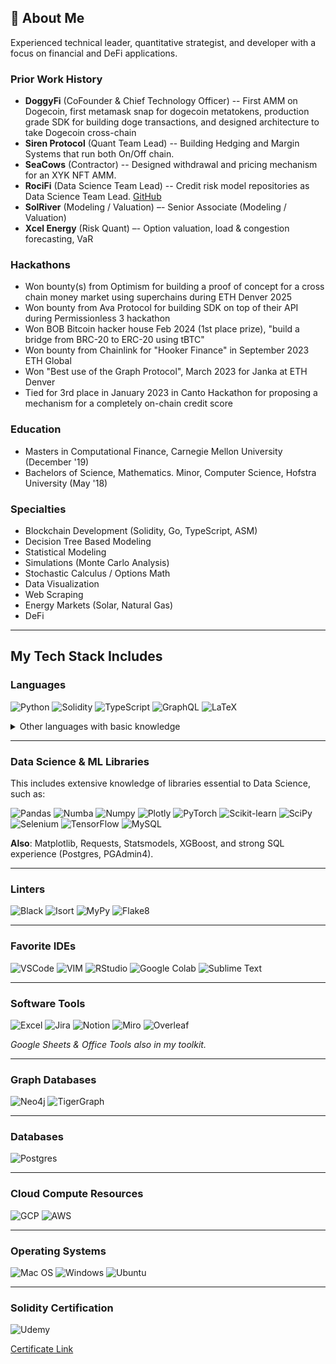 ## 🚀 About Me
Experienced technical leader, quantitative strategist, and developer with a focus on financial and DeFi applications.  

### Prior Work History
- **DoggyFi** (CoFounder & Chief Technology Officer) -- First AMM on Dogecoin, first metamask snap for dogecoin metatokens, production grade SDK for building doge transactions, and designed architecture to take Dogecoin cross-chain
- **Siren Protocol** (Quant Team Lead) -- Building Hedging and Margin Systems that run both On/Off chain.
- **SeaCows** (Contractor) -- Designed withdrawal and pricing mechanism for an XYK NFT AMM.
- **RociFi** (Data Science Team Lead) -- Credit risk model repositories as Data Science Team Lead. [GitHub](https://github.com/RociFi)
- **SolRiver** (Modeling / Valuation) –- Senior Associate (Modeling / Valuation)  
- **Xcel Energy** (Risk Quant) –- Option valuation, load & congestion forecasting, VaR

### Hackathons
- Won bounty(s) from Optimism for building a proof of concept for a cross chain money market using superchains during ETH Denver 2025
- Won bounty from Ava Protocol for building SDK on top of their API during Permissionless 3 hackathon  
- Won BOB Bitcoin hacker house Feb 2024 (1st place prize), "build a bridge from BRC-20 to ERC-20 using tBTC"  
- Won bounty from Chainlink for "Hooker Finance" in September 2023 ETH Global  
- Won "Best use of the Graph Protocol", March 2023 for Janka at ETH Denver  
- Tied for 3rd place in January 2023 in Canto Hackathon for proposing a mechanism for a completely on-chain credit score

### Education
- Masters in Computational Finance, Carnegie Mellon University (December '19)  
- Bachelors of Science, Mathematics. Minor, Computer Science, Hofstra University (May '18)

### Specialties
- Blockchain Development (Solidity, Go, TypeScript, ASM)
- Decision Tree Based Modeling
- Statistical Modeling
- Simulations (Monte Carlo Analysis)
- Stochastic Calculus / Options Math
- Data Visualization
- Web Scraping
- Energy Markets (Solar, Natural Gas)
- DeFi

---

## My Tech Stack Includes

### Languages
<p align="left">
  <img src="https://img.shields.io/badge/Python-FFD43B?style=for-the-badge&logo=python&logoColor=blue" alt="Python" />
  <img src="https://img.shields.io/badge/Solidity-e6e6e6?style=for-the-badge&logo=solidity&logoColor=black" alt="Solidity" />
  <img src="https://img.shields.io/badge/TypeScript-007ACC?style=for-the-badge&logo=typescript&logoColor=white" alt="TypeScript" />
  <img src="https://img.shields.io/badge/GraphQl-E10098?style=for-the-badge&logo=graphql&logoColor=white" alt="GraphQL" />
  <img src="https://img.shields.io/badge/LaTeX-47A141?style=for-the-badge&logo=LaTeX&logoColor=white" alt="LaTeX" />
</p>

<details>
  <summary>Other languages with basic knowledge</summary>
  <ul>
    <li>C++</li>
    <li>Java</li>
    <li><img src="https://img.shields.io/badge/JavaScript-323330?style=for-the-badge&logo=javascript&logoColor=F7DF1E" alt="JavaScript" /></li>
    <li>MQL4 (Metatrader scripting)</li>
    <li>R (Statistical modeling)</li>
  </ul>
</details>

---

### Data Science & ML Libraries

This includes extensive knowledge of libraries essential to Data Science, such as:

<p align="left">
  <img src="https://img.shields.io/badge/Pandas-2C2D72?style=for-the-badge&logo=pandas&logoColor=white" alt="Pandas" />
  <img src="https://img.shields.io/badge/Numba-00A3E0?style=for-the-badge&logo=Numba&logoColor=white" alt="Numba" />
  <img src="https://img.shields.io/badge/Numpy-777BB4?style=for-the-badge&logo=numpy&logoColor=white" alt="Numpy" />
  <img src="https://img.shields.io/badge/Plotly-239120?style=for-the-badge&logo=plotly&logoColor=white" alt="Plotly" />
  <img src="https://img.shields.io/badge/PyTorch-EE4C2C?style=for-the-badge&logo=pytorch&logoColor=white" alt="PyTorch" />
  <img src="https://img.shields.io/badge/scikit_learn-F7931E?style=for-the-badge&logo=scikit-learn&logoColor=white" alt="Scikit-learn" />
  <img src="https://img.shields.io/badge/SciPy-654FF0?style=for-the-badge&logo=SciPy&logoColor=white" alt="SciPy" />
  <img src="https://img.shields.io/badge/Selenium-43B02A?style=for-the-badge&logo=Selenium&logoColor=white" alt="Selenium" />
  <img src="https://img.shields.io/badge/TensorFlow-FF6F00?style=for-the-badge&logo=tensorflow&logoColor=white" alt="TensorFlow" />
  <img src="https://img.shields.io/badge/MySQL-005C84?style=for-the-badge&logo=mysql&logoColor=white" alt="MySQL" />
</p>

**Also**: Matplotlib, Requests, Statsmodels, XGBoost, and strong SQL experience (Postgres, PGAdmin4).

---

### Linters
<p align="left">
  <img src="https://img.shields.io/badge/Black-000000?style=for-the-badge&logo=black&logoColor=white" alt="Black" />
  <img src="https://img.shields.io/badge/Isort-blue?style=for-the-badge&logoColor=white" alt="Isort" />
  <img src="https://img.shields.io/badge/MyPy-2AACE2?style=for-the-badge&logo=MyPy&logoColor=white" alt="MyPy" />
  <img src="https://img.shields.io/badge/Flake8-black?style=for-the-badge&logoColor=white" alt="Flake8" />
</p>

---

### Favorite IDEs
<p align="left">
  <img src="https://img.shields.io/badge/VSCode-0078D4?style=for-the-badge&logo=visual%20studio%20code&logoColor=white" alt="VSCode" />
  <img src="https://img.shields.io/badge/VIM-%2311AB00.svg?&style=for-the-badge&logo=vim&logoColor=white" alt="VIM" />
  <img src="https://img.shields.io/badge/RStudio-75AADB?style=for-the-badge&logo=RStudio&logoColor=white" alt="RStudio" />
  <img src="https://img.shields.io/badge/Colab-F9AB00?style=for-the-badge&logo=googlecolab&color=525252" alt="Google Colab" />
  <img src="https://img.shields.io/badge/sublime_text-%23575757.svg?&style=for-the-badge&logo=sublime-text&logoColor=important" alt="Sublime Text" />
</p>

---

### Software Tools
<p align="left">
  <img src="https://img.shields.io/badge/Microsoft_Excel-217346?style=for-the-badge&logo=microsoft-excel&logoColor=white" alt="Excel" />
  <img src="https://img.shields.io/badge/Jira-0052CC?style=for-the-badge&logo=Jira&logoColor=white" alt="Jira" />
  <img src="https://img.shields.io/badge/Notion-000000?style=for-the-badge&logo=notion&logoColor=white" alt="Notion" />
  <img src="https://img.shields.io/badge/Miro-F7C922?style=for-the-badge&logo=Miro&logoColor=050036" alt="Miro" />
  <img src="https://img.shields.io/badge/Overleaf-47A141?style=for-the-badge&logo=Overleaf&logoColor=white" alt="Overleaf" />
</p>

*Google Sheets & Office Tools also in my toolkit.*

---

### Graph Databases
<p align="left">
  <img src="https://img.shields.io/badge/Neo4j-018bff?style=for-the-badge&logo=neo4j&logoColor=white" alt="Neo4j" />
  <img src="https://img.shields.io/badge/TigerGraph-orange?style=for-the-badge&logo=tigergraph&logoColor=white" alt="TigerGraph" />
</p>

---

### Databases
<p align="left">
  <img src="https://img.shields.io/badge/PostgreSQL-316192?style=for-the-badge&logo=postgresql&logoColor=white" alt="Postgres" />
</p>

---

### Cloud Compute Resources
<p align="left">
  <img src="https://img.shields.io/badge/Google_Cloud-4285F4?style=for-the-badge&logo=google-cloud&logoColor=white" alt="GCP" />
  <img src="https://img.shields.io/badge/Amazon_AWS-FF9900?style=for-the-badge&logo=amazonaws&logoColor=white" alt="AWS" />
</p>

---

### Operating Systems
<p align="left">
  <img src="https://img.shields.io/badge/mac%20os-000000?style=for-the-badge&logo=apple&logoColor=white" alt="Mac OS" />
  <img src="https://img.shields.io/badge/Windows-0078D6?style=for-the-badge&logo=windows&logoColor=white" alt="Windows" />
  <img src="https://img.shields.io/badge/Ubuntu-E95420?style=for-the-badge&logo=ubuntu&logoColor=white" alt="Ubuntu" />
</p>

---

### Solidity Certification
<p align="left">
  <img src="https://img.shields.io/badge/Udemy-EC5252?style=for-the-badge&logo=Udemy&logoColor=white" alt="Udemy" />
</p>

[Certificate Link](https://www.udemy.com/certificate/UC-c5e11b9e-0528-4d69-87f7-15231042139b/)

